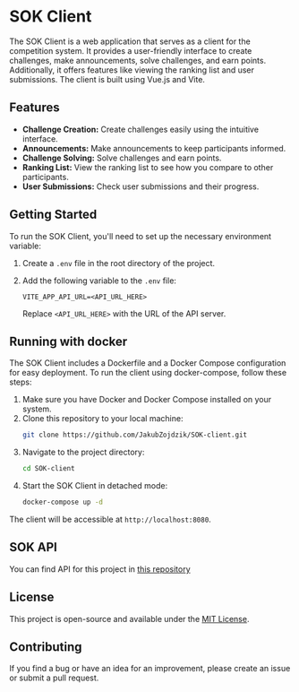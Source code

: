 # SOK Client

The SOK Client is a web application that serves as a client for the competition system. It provides a user-friendly interface to create challenges, make announcements, solve challenges, and earn points. Additionally, it offers features like viewing the ranking list and user submissions. The client is built using Vue.js and Vite.

## Features

- **Challenge Creation:** Create challenges easily using the intuitive interface.
- **Announcements:** Make announcements to keep participants informed.
- **Challenge Solving:** Solve challenges and earn points.
- **Ranking List:** View the ranking list to see how you compare to other participants.
- **User Submissions:** Check user submissions and their progress.

## Getting Started

To run the SOK Client, you'll need to set up the necessary environment variable:

1. Create a `.env` file in the root directory of the project.
2. Add the following variable to the `.env` file:

   ```env
   VITE_APP_API_URL=<API_URL_HERE>
   ```

   Replace `<API_URL_HERE>` with the URL of the API server.

## Running with docker

The SOK Client includes a Dockerfile and a Docker Compose configuration for easy deployment. To run the client using docker-compose, follow these steps:

1. Make sure you have Docker and Docker Compose installed on your system.
2. Clone this repository to your local machine:
    ```sh
    git clone https://github.com/JakubZojdzik/SOK-client.git
    ```
3. Navigate to the project directory:
    ```sh
    cd SOK-client
    ```
4. Start the SOK Client in detached mode:
    ```sh
    docker-compose up -d
    ```

The client will be accessible at `http://localhost:8080`.

## SOK API

You can find API for this project in [this repository](https://github.com/JakubZojdzik/SOK-api)

## License

This project is open-source and available under the [MIT License](LICENSE).

## Contributing

If you find a bug or have an idea for an improvement, please create an issue or submit a pull request.
